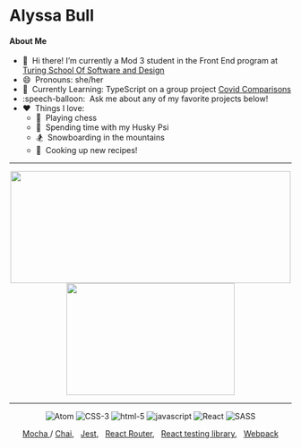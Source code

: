 # Alyssa Bull

#### About Me
- :wave:&nbsp;  Hi there! I’m currently a Mod 3 student in the Front End program at [Turing School Of Software and Design](https://turing.io/)
- 😄&nbsp; Pronouns: she/her
- 🌱&nbsp; Currently Learning: TypeScript on a group project [Covid Comparisons](https://github.com/Codo-Baggins/covid_comparisons)
- :speech-balloon:&nbsp; Ask me about any of my favorite projects below!
- :heart:&nbsp; Things I love:
  - :crown:&nbsp; Playing chess
  - :dog:&nbsp; Spending time with my Husky Psi
  - :snowboarder:&nbsp; Snowboarding in the mountains
  - :fork_and_knife:&nbsp; Cooking up new recipes!

---

<div align="center">
  <a href="https://github.com/alyssabull/github-readme-stats">
    <img align="center" src="https://github-readme-stats.vercel.app/api?username=alyssabull&show_icons=true&theme=graywhite" height="200" width="500"/>
  </a>
  <a href="https://github.com/alyssabull/github-readme-stats">
    <img align="center" src="https://github-readme-stats.vercel.app/api/top-langs/?username=alyssabull&theme=graywhite" height="200" width="300"/>
  </a>
</div>

--- 

<div align="center">
  <img alt="Atom" src="https://img.shields.io/badge/atom%20-%2366595C.svg?&style=for-the-badge&logo=atom&logoColor=%23EFF7FF" />
  <img alt="CSS-3" src="https://img.shields.io/badge/css3%20-%231572B6.svg?&style=for-the-badge&logo=css3&logoColor=white" />
  <img alt="html-5" src="https://img.shields.io/badge/html5%20-%23E34F26.svg?&style=for-the-badge&logo=html5&logoColor=white" />
  <img alt="javascript" src="https://img.shields.io/badge/javascript%20-%23F7DF1E.svg?&style=for-the-badge&logo=javascript&logoColor=%23231123" />
  <img alt="React" src="https://img.shields.io/badge/react%20-%2320232a.svg?&style=for-the-badge&logo=react&logoColor=%2361DAFB" />
  <img alt="SASS" src="https://img.shields.io/badge/SASS%20-%23CC6699.svg?&style=for-the-badge&logo=Sass&logoColor=%23EFF7FF" />
</div>

<div align="center">
    <p>
      <a href="https://www.npmjs.com/package/mocha">Mocha </a>/
      <a href="https://www.npmjs.com/package/chai">Chai</a>, &nbsp;  
      <a href="https://jestjs.io/en/">Jest</a>, &nbsp;
      <a href="https://reactrouter.com/">React Router</a>, &nbsp;
      <a href="https://testing-library.com/docs/react-testing-library/intro/">React testing library</a>,  &nbsp;
      <a href="https://www.npmjs.com/package/webpack">Webpack</a>
  </p>
</div>

